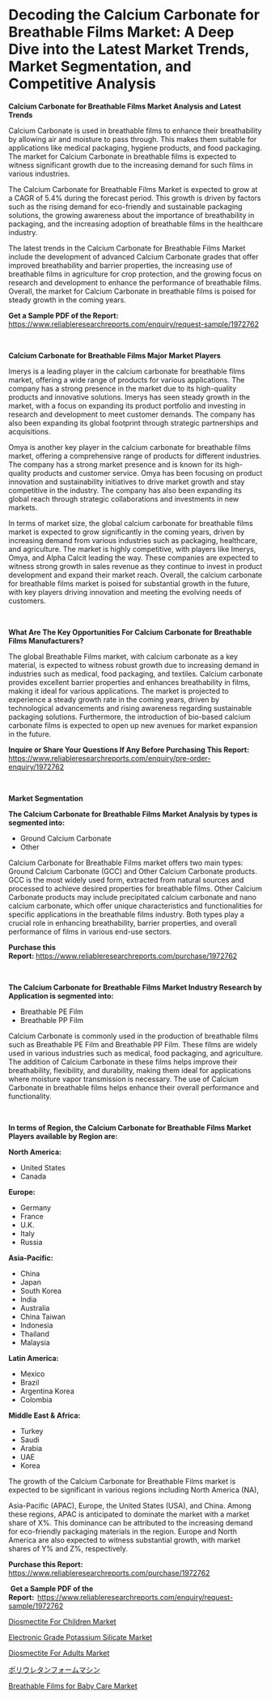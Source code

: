 <p><h1>Decoding the Calcium Carbonate for Breathable Films Market: A Deep Dive into the Latest Market Trends, Market Segmentation, and Competitive Analysis</h1></p><p><strong>Calcium Carbonate for Breathable Films Market Analysis and Latest Trends</strong></p>
<p><p>Calcium Carbonate is used in breathable films to enhance their breathability by allowing air and moisture to pass through. This makes them suitable for applications like medical packaging, hygiene products, and food packaging. The market for Calcium Carbonate in breathable films is expected to witness significant growth due to the increasing demand for such films in various industries.</p><p>The Calcium Carbonate for Breathable Films Market is expected to grow at a CAGR of 5.4% during the forecast period. This growth is driven by factors such as the rising demand for eco-friendly and sustainable packaging solutions, the growing awareness about the importance of breathability in packaging, and the increasing adoption of breathable films in the healthcare industry.</p><p>The latest trends in the Calcium Carbonate for Breathable Films Market include the development of advanced Calcium Carbonate grades that offer improved breathability and barrier properties, the increasing use of breathable films in agriculture for crop protection, and the growing focus on research and development to enhance the performance of breathable films. Overall, the market for Calcium Carbonate in breathable films is poised for steady growth in the coming years.</p></p>
<p><strong>Get a Sample PDF of the Report:&nbsp;</strong> <a href="https://www.reliableresearchreports.com/enquiry/request-sample/1972762">https://www.reliableresearchreports.com/enquiry/request-sample/1972762</a></p>
<p>&nbsp;</p>
<p><strong>Calcium Carbonate for Breathable Films Major Market Players</strong></p>
<p><p>Imerys is a leading player in the calcium carbonate for breathable films market, offering a wide range of products for various applications. The company has a strong presence in the market due to its high-quality products and innovative solutions. Imerys has seen steady growth in the market, with a focus on expanding its product portfolio and investing in research and development to meet customer demands. The company has also been expanding its global footprint through strategic partnerships and acquisitions.</p><p>Omya is another key player in the calcium carbonate for breathable films market, offering a comprehensive range of products for different industries. The company has a strong market presence and is known for its high-quality products and customer service. Omya has been focusing on product innovation and sustainability initiatives to drive market growth and stay competitive in the industry. The company has also been expanding its global reach through strategic collaborations and investments in new markets.</p><p>In terms of market size, the global calcium carbonate for breathable films market is expected to grow significantly in the coming years, driven by increasing demand from various industries such as packaging, healthcare, and agriculture. The market is highly competitive, with players like Imerys, Omya, and Alpha Calcit leading the way. These companies are expected to witness strong growth in sales revenue as they continue to invest in product development and expand their market reach. Overall, the calcium carbonate for breathable films market is poised for substantial growth in the future, with key players driving innovation and meeting the evolving needs of customers.</p></p>
<p>&nbsp;</p>
<p><strong>What Are The Key Opportunities For Calcium Carbonate for Breathable Films Manufacturers?</strong></p>
<p><p>The global Breathable Films market, with calcium carbonate as a key material, is expected to witness robust growth due to increasing demand in industries such as medical, food packaging, and textiles. Calcium carbonate provides excellent barrier properties and enhances breathability in films, making it ideal for various applications. The market is projected to experience a steady growth rate in the coming years, driven by technological advancements and rising awareness regarding sustainable packaging solutions. Furthermore, the introduction of bio-based calcium carbonate films is expected to open up new avenues for market expansion in the future.</p></p>
<p><strong>Inquire or Share Your Questions If Any Before Purchasing This Report:</strong> <a href="https://www.reliableresearchreports.com/enquiry/pre-order-enquiry/1972762">https://www.reliableresearchreports.com/enquiry/pre-order-enquiry/1972762</a></p>
<p>&nbsp;</p>
<p><strong>Market Segmentation</strong></p>
<p><strong>The Calcium Carbonate for Breathable Films Market Analysis by types is segmented into:</strong></p>
<p><ul><li>Ground Calcium Carbonate</li><li>Other</li></ul></p>
<p><p>Calcium Carbonate for Breathable Films market offers two main types: Ground Calcium Carbonate (GCC) and Other Calcium Carbonate products. GCC is the most widely used form, extracted from natural sources and processed to achieve desired properties for breathable films. Other Calcium Carbonate products may include precipitated calcium carbonate and nano calcium carbonate, which offer unique characteristics and functionalities for specific applications in the breathable films industry. Both types play a crucial role in enhancing breathability, barrier properties, and overall performance of films in various end-use sectors.</p></p>
<p><strong>Purchase this Report:&nbsp;</strong><a href="https://www.reliableresearchreports.com/purchase/1972762">https://www.reliableresearchreports.com/purchase/1972762</a></p>
<p>&nbsp;</p>
<p><strong>The Calcium Carbonate for Breathable Films Market Industry Research by Application is segmented into:</strong></p>
<p><ul><li>Breathable PE Film</li><li>Breathable PP Film</li></ul></p>
<p><p>Calcium Carbonate is commonly used in the production of breathable films such as Breathable PE Film and Breathable PP Film. These films are widely used in various industries such as medical, food packaging, and agriculture. The addition of Calcium Carbonate in these films helps improve their breathability, flexibility, and durability, making them ideal for applications where moisture vapor transmission is necessary. The use of Calcium Carbonate in breathable films helps enhance their overall performance and functionality.</p></p>
<p>&nbsp;</p>
<p><strong>In terms of Region, the Calcium Carbonate for Breathable Films Market Players available by Region are:</strong></p>
<p>
    <p> <strong> North America: </strong>
        <ul>
            <li>United States</li>
            <li>Canada</li>
        </ul>
        </p> 
    <p> <strong> Europe: </strong>
        <ul>
            <li>Germany</li>
            <li>France</li>
            <li>U.K.</li>
            <li>Italy</li>
            <li>Russia</li>
        </ul>
        </p> 
    <p> <strong> Asia-Pacific: </strong>
        <ul>
            <li>China</li>
            <li>Japan</li>
            <li>South Korea</li>
            <li>India</li>
            <li>Australia</li>
            <li>China Taiwan</li>
            <li>Indonesia</li>
            <li>Thailand</li>
            <li>Malaysia</li>
        </ul>
        </p> 
    <p> <strong> Latin America: </strong>
        <ul>
            <li>Mexico</li>
            <li>Brazil</li>
            <li>Argentina Korea</li>
            <li>Colombia</li>
        </ul>
        </p> 
    <p> <strong> Middle East & Africa: </strong>
        <ul>
            <li>Turkey</li>
            <li>Saudi</li>
            <li>Arabia</li>
            <li>UAE</li>
            <li>Korea</li>
        </ul>
    </p>
    </p>
<p><p>The growth of the Calcium Carbonate for Breathable Films market is expected to be significant in various regions including North America (NA),</p><p>Asia-Pacific (APAC), Europe, the United States (USA), and China. Among these regions, APAC is anticipated to dominate the market with a market share of X%. This dominance can be attributed to the increasing demand for eco-friendly packaging materials in the region. Europe and North America are also expected to witness substantial growth, with market shares of Y% and Z%, respectively.</p></p>
<p><strong>Purchase this Report: </strong><a href="https://www.reliableresearchreports.com/purchase/1972762">https://www.reliableresearchreports.com/purchase/1972762</a></p>
<p>&nbsp;<strong>Get a Sample PDF of the Report:&nbsp;&nbsp;</strong><a href="https://www.reliableresearchreports.com/enquiry/request-sample/1972762">https://www.reliableresearchreports.com/enquiry/request-sample/1972762</a></p>
<p><strong></strong></p>
<p><p><a href="https://issuu.com/reportprime-2/docs/diosmectite-for-children-market-size-2030.pptx">Diosmectite For Children Market</a></p><p><a href="https://github.com/zjyglelu/Market-Research-Report-List-1/blob/main/electronic-grade-potassium-silicate-market.md">Electronic Grade Potassium Silicate Market</a></p><p><a href="https://issuu.com/reportprime-2/docs/diosmectite-for-adults-market-size-2030.pptx">Diosmectite For Adults Market</a></p><p><a href="https://github.com/avwofrml53535/Market-Research-Report-List-1/blob/main/90184562296.md">ポリウレタンフォームマシン</a></p><p><a href="https://github.com/mbisetmhermsr/Market-Research-Report-List-1/blob/main/breathable-films-for-baby-care-market.md">Breathable Films for Baby Care Market</a></p></p>